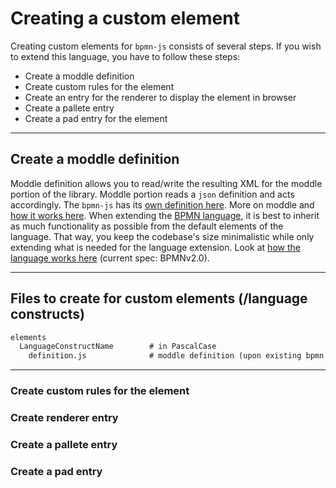 # Creating a custom element

Creating custom elements for `bpmn-js` consists of several steps. If you wish to extend this language, you have to follow these steps:

- Create a moddle definition
- Create custom rules for the element
- Create an entry for the renderer to display the element in browser
- Create a pallete entry
- Create a pad entry for the element

---

## Create a moddle definition

Moddle definition allows you to read/write the resulting XML for the moddle portion of the library. Moddle portion reads a `json` definition and acts accordingly. The `bpmn-js` has its [own definition here](https://github.com/bpmn-io/bpmn-moddle/blob/master/resources/bpmn/json/bpmn.json). More on moddle and [how it works here](https://github.com/bpmn-io/moddle/blob/master/docs/descriptor.md). When extending the [BPMN language](https://www.bpmn.org/), it is best to inherit as much functionality as possible from the default elements of the language. That way, you keep the codebase's size minimalistic while only extending what is needed for the language extension. Look at [how the language works here](https://www.omg.org/spec/BPMN/2.0/) (current spec: BPMNv2.0).

---

## Files to create for custom elements (/language constructs)

```txt
elements
  LanguageConstructName        # in PascalCase
    definition.js              # moddle definition (upon existing bpmn definition)
```

---

<!-- ## Element factory

Element factory encapsulates all the necessary code that is needed for your elements to be created, placed and displayed properly in the editor. -->

### Create custom rules for the element

### Create renderer entry

### Create a pallete entry

### Create a pad entry
